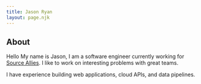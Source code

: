 ```yaml
---
title: Jason Ryan
layout: page.njk
---
```


## About

Hello My name is Jason, I am a software engineer currently working for [Source Allies](https://www.sourceallies.com).
I like to work on interesting problems with great teams. 

I have experience building web applications, cloud APIs, and data pipelines.
